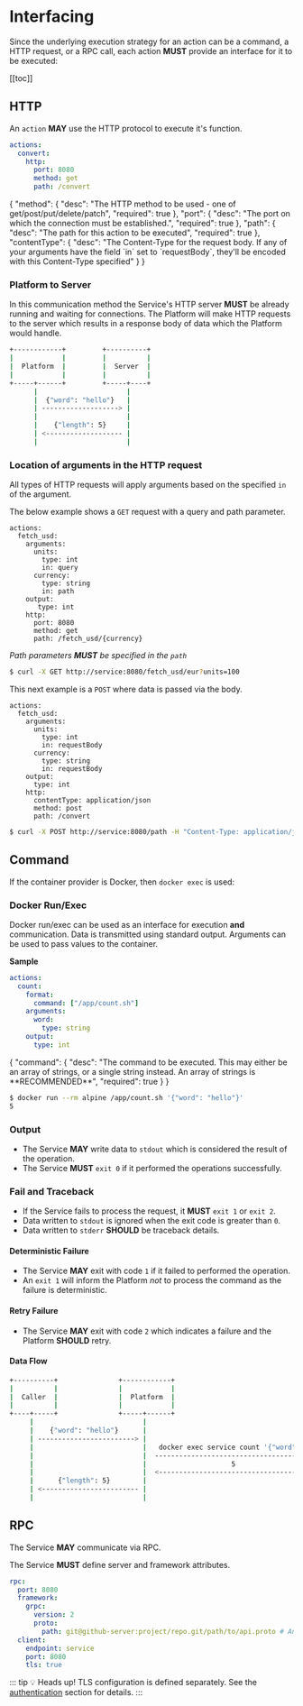 # Interfacing

Since the underlying execution strategy for an action can be a command, a HTTP request, or a RPC call, 
each action **MUST** provide an interface for it to be executed:

[[toc]]

## HTTP

<Badge text="actions.$.http" type="info"/>

An `action` **MAY** use the HTTP protocol to execute it's function.

```yaml
actions:
  convert:
    http:
      port: 8080
      method: get
      path: /convert
```

<json-table>
<p>
{
    "method": {                                                          
        "desc": "The HTTP method to be used - one of get/post/put/delete/patch",
        "required": true
    },
    "port": {                                                          
        "desc": "The port on which the connection must be established.",
        "required": true
    },
    "path": {                                                          
        "desc": "The path for this action to be executed",
        "required": true
    },
    "contentType": {                                                              
        "desc": "The Content-Type for the request body. If any of your arguments have the field `in` set to `requestBody`, they'll be encoded with this Content-Type specified"
    }  
}
</p>
</json-table>

### Platform to Server

In this communication method the Service's HTTP server **MUST** be already running and waiting for connections.
The Platform will make HTTP requests to the server which results in a response body of data which the Platform would handle.

```bash
+------------+         +----------+
|            |         |          |
|  Platform  |         |  Server  |
|            |         |          |
+-----+------+         +-----+----+
      |                      |
      |  {"word": "hello"}   |
      | -------------------> |
      |                      |
      |    {"length": 5}     |
      | <------------------- |
      |                      |
```

### Location of arguments in the HTTP request

All types of HTTP requests will apply arguments based on the specified `in` of the argument.

The below example shows a `GET` request with a query and path parameter.

```yaml{4,5,6,7,8,9,13}
actions:
  fetch_usd:
    arguments:
      units:
        type: int
        in: query
      currency:
        type: string
        in: path
    output:
       type: int
    http:
      port: 8080
      method: get
      path: /fetch_usd/{currency}
```

*Path parameters **MUST** be specified in the `path`*

```sh
$ curl -X GET http://service:8080/fetch_usd/eur?units=100
```

This next example is a `POST` where data is passed via the body.

```yaml{4,5,6,7,8,9}
actions:
  fetch_usd:
    arguments:
      units:
        type: int
        in: requestBody
      currency:
        type: string
        in: requestBody
    output:
      type: int
    http:
      contentType: application/json
      method: post
      path: /convert
```

```sh
$ curl -X POST http://service:8080/path -H "Content-Type: application/json" -d '{"currency": "eur", "units": 100}'
```

## Command

<Badge text="actions.$.format" type="info"/>

If the container provider is Docker, then `docker exec` is used:

### Docker Run/Exec
Docker run/exec can be used as an interface for execution **and** communication.
Data is transmitted using standard output. Arguments can be used to pass values to the container.

**Sample**

```yaml
actions:
  count:
    format:
      command: ["/app/count.sh"]
    arguments:
      word:
        type: string
    output:
      type: int
```

<json-table>
<p>
{
    "command": {                                                          
        "desc": "The command to be executed. This may either be an array of strings, or a single string instead. An array of strings is **RECOMMENDED**",
        "required": true
    }
}
</p>
</json-table>

```sh
$ docker run --rm alpine /app/count.sh '{"word": "hello"}'
5
```

### Output
- The Service **MAY** write data to `stdout` which is considered the result of the operation.
- The Service **MUST** `exit 0` if it performed the operations successfully.

### Fail and Traceback
- If the Service fails to process the request, it **MUST** `exit 1` or `exit 2`.
- Data written to `stdout` is ignored when the exit code is greater than `0`.
- Data written to `stderr` **SHOULD** be traceback details.

#### Deterministic Failure
- The Service **MAY** exit with code `1` if it failed to performed the operation.
- An `exit 1` will inform the Platform *not* to process the command as the failure is deterministic.

#### Retry Failure
- The Service **MAY** exit with code `2` which indicates a failure and the Platform **SHOULD** retry.


#### Data Flow

```sh
+----------+               +------------+                                +----------------------+
|          |               |            |                                |                      |
|  Caller  |               |  Platform  |                                |  Interface via Exec  |
|          |               |            |                                |                      |
+----+-----+               +-----+------+                                +----------+-----------+
     |                           |                                                  |
     |    {"word": "hello"}      |                                                  |
     | ------------------------> |                                                  |
     |                           |   docker exec service count '{"word":"hello"}'   |
     |                           |  --------------------------------------------->  |
     |                           |                     5                            |
     |                           |  <---------------------------------------------  |
     |      {"length": 5}        |                                                  |
     | <------------------------ |                                                  |
     |                           |                                                  |
```

## RPC

<Badge text="actions.$.rpc" type="info"/>

The Service **MAY** communicate via RPC.

The Service **MUST** define server and framework attributes.

```yaml
rpc:
  port: 8080
  framework:
    grpc:
      version: 2
      proto:
        path: git@github-server:project/repo.git/path/to/api.proto # Any valid URI path can be used
  client:
    endpoint: service
    port: 8080
    tls: true
```

::: tip 💡 Heads up!
TLS configuration is defined separately. See the [authentication](/schema/authentication) section for details.
:::

